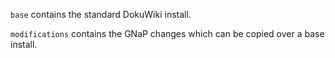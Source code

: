 ```base``` contains the standard DokuWiki install.

```modifications``` contains the GNaP changes which can be copied over a base install.
